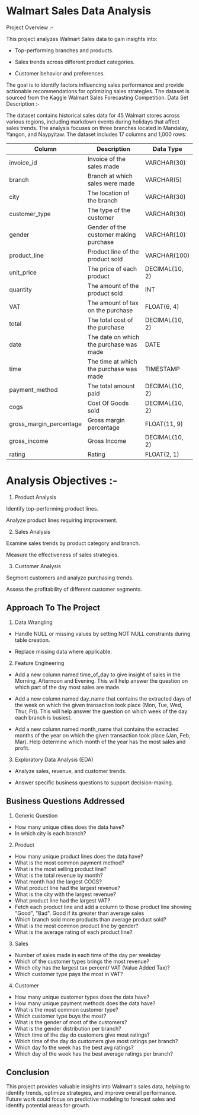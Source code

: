 # Walmart Sales Data Analysis

Project Overview :-

This project analyzes Walmart Sales data to gain insights into:

* Top-performing branches and products.

* Sales trends across different product categories.

* Customer behavior and preferences.

The goal is to identify factors influencing sales performance and provide actionable recommendations for optimizing sales strategies. The dataset is sourced from the Kaggle Walmart Sales Forecasting Competition.
Data Set Description :-

The dataset contains historical sales data for 45 Walmart stores across various regions, including markdown events during holidays that affect sales trends. The analysis focuses on three branches located in Mandalay, Yangon, and Naypyitaw. The dataset includes 17 columns and 1,000 rows:

| Column                  | Description                        | Data Type        |
|-------------------------|------------------------------------|------------------|
| invoice_id             | Invoice of the sales made          | VARCHAR(30)      |
| branch                 | Branch at which sales were made    | VARCHAR(5)       |
| city                   | The location of the branch         | VARCHAR(30)      |
| customer_type          | The type of the customer           | VARCHAR(30)      |
| gender                 | Gender of the customer making purchase | VARCHAR(10) |
| product_line           | Product line of the product sold   | VARCHAR(100)     |
| unit_price             | The price of each product          | DECIMAL(10, 2)   |
| quantity               | The amount of the product sold     | INT              |
| VAT                    | The amount of tax on the purchase  | FLOAT(6, 4)      |
| total                  | The total cost of the purchase     | DECIMAL(10, 2)   |
| date                   | The date on which the purchase was made | DATE         |
| time                   | The time at which the purchase was made | TIMESTAMP   |
| payment_method         | The total amount paid              | DECIMAL(10, 2)   |
| cogs                   | Cost Of Goods sold                 | DECIMAL(10, 2)   |
| gross_margin_percentage| Gross margin percentage            | FLOAT(11, 9)     |
| gross_income           | Gross Income                       | DECIMAL(10, 2)   |
| rating                 | Rating                             | FLOAT(2, 1)      |



# Analysis Objectives :-

1. Product Analysis

Identify top-performing product lines.

Analyze product lines requiring improvement.

2. Sales Analysis

Examine sales trends by product category and branch.

Measure the effectiveness of sales strategies.

3. Customer Analysis

Segment customers and analyze purchasing trends.

Assess the profitability of different customer segments.
## Approach To The Project

1. Data Wrangling

* Handle NULL or missing values by setting NOT NULL constraints during table creation.

* Replace missing data where applicable.

2. Feature Engineering

* Add a new column named time_of_day to give insight of sales in the Morning, Afternoon and Evening. This will help answer the question on which part of the day most sales are made.

* Add a new column named day_name that contains the extracted days of the week on which the given transaction took place (Mon, Tue, Wed, Thur, Fri). This will help answer the question on which week of the day each branch is busiest.

* Add a new column named month_name that contains the extracted months of the year on which the given transaction took place (Jan, Feb, Mar). Help determine which month of the year has the most sales and profit.

3. Exploratory Data Analysis (EDA)

* Analyze sales, revenue, and customer trends.

* Answer specific business questions to support     decision-making.
## Business Questions Addressed
1. Generic Question
* How many unique cities does the data have?
* In which city is each branch?
2. Product
*	How many unique product lines does the data have?
*	What is the most common payment method?
*	What is the most selling product line?
*	What is the total revenue by month?
*	What month had the largest COGS?
*	What product line had the largest revenue?
*	What is the city with the largest revenue?
*	What product line had the largest VAT?
*	Fetch each product line and add a column to those product line showing "Good", "Bad". Good if its greater than average sales
*	Which branch sold more products than average product sold?
*	What is the most common product line by gender?
*	What is the average rating of each product line?

3. Sales
*	Number of sales made in each time of the day per weekday
*	Which of the customer types brings the most revenue?
*	Which city has the largest tax percent/ VAT (Value Added Tax)?
*	Which customer type pays the most in VAT?

4. Customer
*	How many unique customer types does the data have?
*	How many unique payment methods does the data have?
*	What is the most common customer type?
*	Which customer type buys the most?
*	What is the gender of most of the customers?
*	What is the gender distribution per branch?
*	Which time of the day do customers give most ratings?
*	Which time of the day do customers give most ratings per branch?
*	Which day fo the week has the best avg ratings?
*	Which day of the week has the best average ratings per branch?

## Conclusion

This project provides valuable insights into Walmart's sales data, helping to identify trends, optimize strategies, and improve overall performance. Future work could focus on predictive modeling to forecast sales and identify potential areas for growth.




